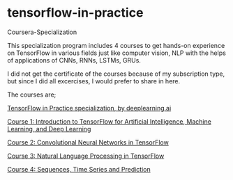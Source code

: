 # tensorflow-in-practice
Coursera-Specialization

This specialization program includes 4 courses to get hands-on experience on TensorFlow in various fields just like computer vision, NLP with the helps of applications of CNNs, RNNs, LSTMs, GRUs.

I did not get the certificate of the courses because of my subscription type, but since I did all excercises, I would prefer to share in here.

The courses are;

[TensorFlow in Practice specialization, by deeplearning.ai](https://www.coursera.org/professional-certificates/tensorflow-in-practice)

[Course 1: Introduction to TensorFlow for Artificial Intelligence, Machine Learning, and Deep Learning](https://www.coursera.org/learn/introduction-tensorflow)

[Course 2: Convolutional Neural Networks in TensorFlow](https://www.coursera.org/learn/convolutional-neural-networks-tensorflow)

[Course 3: Natural Language Processing in TensorFlow](https://www.coursera.org/learn/natural-language-processing-tensorflow)

[Course 4: Sequences, Time Series and Prediction](https://www.coursera.org/learn/tensorflow-sequences-time-series-and-prediction)

